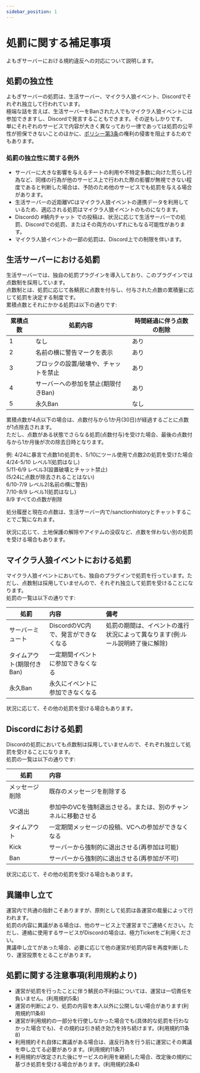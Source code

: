 ```yaml
---
sidebar_position: 1
---
```


# 処罰に関する補足事項

よもぎサーバーにおける規約違反への対応について説明します。

## 処罰の独立性

よもぎサーバーの処罰は、生活サーバー、マイクラ人狼イベント、Discordでそれぞれ独立して行われています。  
極端な話を言えば、生活サーバーをBanされた人でもマイクラ人狼イベントには参加できますし、Discordで発言することもできます。その逆もしかりです。  
単にそれぞれのサービスで内容が大きく異なっており一律であっては処罰の公平性が担保できないことのほかに、[ポリシー第3条](https://docs.ymg24.org/docs/tos/policy)の権利の侵害を阻止するためでもあります。  

### 処罰の独立性に関する例外

 - サーバーに大きな影響を与えるチートの利用や不特定多数に向けた荒らし行為など、同様の行為が他のサービス上で行われた際の影響が無視できない程度であると判断した場合は、予防のため他のサービスでも処罰を与える場合があります。
 - 生活サーバーの近距離VCはマイクラ人狼イベントの連携データを利用しているため、適応される処罰はマイクラ人狼イベントのものになります。
 - Discordの #鯖内チャット での投稿は、状況に応じて生活サーバーでの処罰、Discordでの処罰、またはその両方のいずれにもなる可能性があります。
 - マイクラ人狼イベントの一部の処罰は、Discord上での制限を伴います。

## 生活サーバーにおける処罰

生活サーバーでは、独自の処罰プラグインを導入しており、このプラグインでは点数制を採用しています。  
点数制とは、処罰に応じて各鯖民に点数を付与し、付与された点数の累積量に応じて処罰を決定する制度です。  
累積点数とそれにかかる処罰は以下の通りです:

|累積点数|処罰内容|時間経過に伴う点数の削除|
|---|---|---|
|1|なし|あり|
|2|名前の横に警告マークを表示|あり|
|3|ブロックの設置/破壊や、チャットを禁止|あり|
|4|サーバーへの参加を禁止(期限付きBan)|あり|
|5|永久Ban|なし|

累積点数が4点以下の場合は、点数付与から1か月(30日)が経過するごとに点数が1点除去されます。  
ただし、点数がある状態でさらなる処罰(点数付与)を受けた場合、最後の点数付与から1か月後が次の除去日時となります。  
  
例: 4/24に暴言で点数1の処罰を、5/10にツール使用で点数2の処罰を受けた場合  
4/24-5/10 レベル1(処罰はなし)  
5/11-6/9 レベル3(設置破壊とチャット禁止)  
(5/24に点数が除去されることはない)  
6/10-7/9 レベル2(名前の横に警告)  
7/10-8/9 レベル1(処罰はなし)  
8/9 すべての点数が削除  

処分履歴と現在の点数は、生活サーバー内で/sanctionhistoryとチャットすることでご覧になれます。  

状況に応じて、土地保護の解除やアイテムの没収など、点数を伴わない別の処罰を受ける場合もあります。

## マイクラ人狼イベントにおける処罰

マイクラ人狼イベントにおいても、独自のプラグインで処罰を行っています。ただし、点数制は採用していませんので、それぞれ独立して処罰を受けることになります。  
処罰の一覧は以下の通りです:

|処罰|内容|備考|
|---|:---|:---|
|サーバーミュート|DiscordのVC内で、発言ができなくなる|処罰の期間は、イベントの進行状況によって異なります(例:ルール説明終了後に解除)|
|タイムアウト(期限付きBan)|一定期間イベントに参加できなくなる||
|永久Ban|永久にイベントに参加できなくなる|

状況に応じて、その他の処罰を受ける場合もあります。  

## Discordにおける処罰

Discordの処罰においても点数制は採用していませんので、それぞれ独立して処罰を受けることになります。  
処罰の一覧は以下の通りです:

|処罰|内容|
|---|:---|
|メッセージ削除|既存のメッセージを削除する|
|VC退出|参加中のVCを強制退出させる。または、別のチャンネルに移動させる|
|タイムアウト|一定期間メッセージの投稿、VCへの参加ができなくなる|
|Kick|サーバーから強制的に退出させる(再参加は可能)|
|Ban|サーバーから強制的に退出させる(再参加が不可)|

状況に応じて、その他の処罰を受ける場合もあります。  

## 異議申し立て

運営内で共通の指針こそありますが、原則として処罰は各運営の裁量によって行われます。  
処罰の内容に異議がある場合は、他のサービス上で運営までご連絡ください。ただし、連絡に使用するサービスがDiscordの場合は、極力Ticketをご利用ください。    
異議申し立てがあった場合、必要に応じて他の運営が処罰内容を再度判断したり、運営投票をとることがあります。  

## 処罰に関する注意事項(利用規約より)

 - 運営が処罰を行ったことに伴う鯖民の不利益については、運営は一切責任を負いません。(利用規約5条)
 - 運営の判断により、処罰の内容を本人以外に公開しない場合があります(利用規約11条8)
 - 運営が利用規約の一部分を行使しなかった場合でも(具体的な処罰を行わなかった場合でも)、その規約は引き続き効力を持ち続けます。(利用規約11条8)
 - 利用規約それ自体に異議がある場合は、違反行為を行う前に運営にその異議を申し立てる必要があります。(利用規約11条7)
 - 利用規約が改定された後にサービスの利用を継続した場合、改定後の規約に基づき処罰を受ける場合があります。(利用規約2条4)